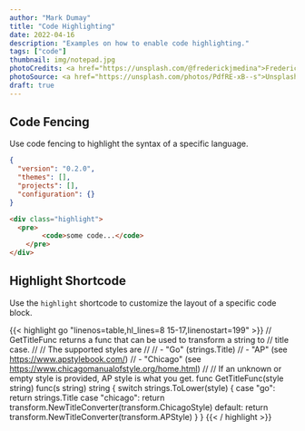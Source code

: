 ```yaml
---
author: "Mark Dumay"
title: "Code Highlighting"
date: 2022-04-16
description: "Examples on how to enable code highlighting."
tags: ["code"]
thumbnail: img/notepad.jpg
photoCredits: <a href="https://unsplash.com/@frederickjmedina">Frederick Medina</a>
photoSource: <a href="https://unsplash.com/photos/PdfRE-xB--s">Unsplash</a>
draft: true
---
```


## Code Fencing

Use code fencing to highlight the syntax of a specific language.

```json
{
  "version": "0.2.0",
  "themes": [],
  "projects": [],
  "configuration": {}
}
```

```html
<div class="highlight">
  <pre>
        <code>some code...</code>
    </pre>
</div>
```

## Highlight Shortcode

Use the `highlight` shortcode to customize the layout of a specific code block.

{{< highlight go "linenos=table,hl_lines=8 15-17,linenostart=199" >}}
// GetTitleFunc returns a func that can be used to transform a string to
// title case.
//
// The supported styles are
//
// - "Go" (strings.Title)
// - "AP" (see https://www.apstylebook.com/)
// - "Chicago" (see https://www.chicagomanualofstyle.org/home.html)
//
// If an unknown or empty style is provided, AP style is what you get.
func GetTitleFunc(style string) func(s string) string {
switch strings.ToLower(style) {
case "go":
return strings.Title
case "chicago":
return transform.NewTitleConverter(transform.ChicagoStyle)
default:
return transform.NewTitleConverter(transform.APStyle)
}
}
{{< / highlight >}}
